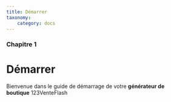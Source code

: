```yaml
---
title: Démarrer
taxonomy:
    category: docs
---
```


### Chapitre 1

# Démarrer

Bienvenue dans le guide de démarrage de votre **générateur de boutique** 123VenteFlash 